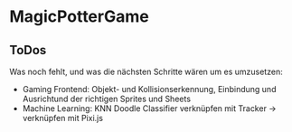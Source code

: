 # MagicPotterGame








## ToDos

Was noch fehlt, und was die nächsten Schritte wären um es umzusetzen:
* Gaming Frontend: Objekt- und Kollisionserkennung, Einbindung und Ausrichtund der richtigen Sprites und Sheets
* Machine Learning: KNN Doodle Classifier verknüpfen mit Tracker → verknüpfen mit Pixi.js
